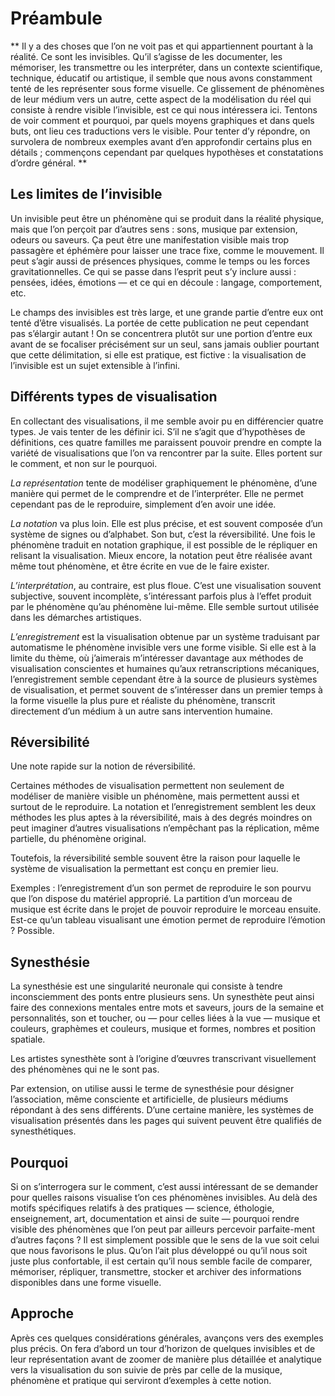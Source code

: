 # Préambule

**
Il y a des choses que l’on ne voit pas et qui appartiennent pourtant à la réalité. Ce sont les invisibles. Qu’il s’agisse de les documenter, les mémoriser, les transmettre ou les interpréter, dans un contexte scientifique, technique, éducatif ou artistique, il semble que nous avons constamment tenté de les représenter sous forme visuelle. Ce glissement de phénomènes de leur médium vers un autre, cette aspect de la modélisation du réel qui consiste à rendre visible l’invisible, est ce qui nous intéressera ici. Tentons de voir comment et pourquoi, par quels moyens graphiques et dans quels buts, ont lieu ces traductions vers le visible. Pour tenter d’y répondre, on survolera de nombreux exemples avant d’en approfondir certains plus en détails ; commençons cependant par quelques hypothèses et constatations d’ordre général.
**

## Les limites de l’invisible

Un invisible peut être un phénomène qui se produit dans la réalité physique, mais que l’on perçoit par d’autres sens : sons, musique par extension, odeurs ou saveurs. Ça peut être une manifestation visible mais trop passagère et éphémère pour laisser une trace fixe, comme le mouvement. Il peut s’agir aussi de présences physiques, comme le temps ou les forces gravitationnelles. Ce qui se passe dans l’esprit peut s’y inclure aussi : pensées, idées, émotions — et ce qui en découle : langage, comportement, etc.

Le champs des invisibles est très large, et une grande partie d’entre eux ont tenté d’être visualisés. La portée de cette publication ne peut cependant pas s’élargir autant ! On se concentrera plutôt sur une portion d’entre eux avant de se focaliser précisément sur un seul, sans jamais oublier pourtant que cette délimitation, si elle est pratique, est fictive : la visualisation de l’invisible est un sujet extensible à l’infini.

## Différents types de visualisation

En collectant des visualisations, il me semble avoir pu en différencier quatre types. Je vais tenter de les définir ici. S’il ne s’agit que d’hypothèses de définitions, ces quatre familles me paraissent pouvoir prendre en compte la variété de visualisations que l’on va rencontrer par la suite. Elles portent sur le comment, et non sur le pourquoi.

*La représentation* tente de modéliser graphiquement le phénomène, d’une manière qui permet de le comprendre et de l’interpréter. Elle ne permet cependant pas de le reproduire, simplement d’en avoir une idée.

*La notation* va plus loin. Elle est plus précise, et est souvent composée d’un système de signes ou d’alphabet. Son but, c’est la réversibilité. Une fois le phénomène traduit en notation graphique, il est possible de le répliquer en relisant la visualisation. Mieux encore, la notation peut être réalisée avant même tout phénomène, et être écrite en vue de le faire exister.

*L’interprétation*, au contraire, est plus floue. C’est une visualisation souvent subjective, souvent incomplète, s’intéressant parfois plus à l’effet produit par le phénomène qu’au phénomène lui-même. Elle semble surtout utilisée dans les démarches artistiques.

*L’enregistrement* est la visualisation obtenue par un système traduisant par automatisme le phénomène invisible vers une forme visible. Si elle est à la limite du thème, où j’aimerais m’intéresser davantage aux méthodes de visualisation conscientes et humaines qu’aux retranscriptions mécaniques, l’enregistrement semble cependant être à la source de plusieurs systèmes de visualisation, et permet souvent de s’intéresser dans un premier temps à la forme visuelle la plus pure et réaliste du phénomène, transcrit directement d’un médium à un autre sans intervention humaine.

## Réversibilité

Une note rapide sur la notion de réversibilité.

Certaines  méthodes  de visualisation permettent non seulement de modéliser de manière visible un phénomène, mais permettent aussi et surtout de le reproduire. La notation et l’enregistrement semblent les deux méthodes les plus aptes à la réversibilité, mais à des degrés moindres on peut imaginer d’autres visualisations n’empêchant pas la réplication, même partielle, du phénomène original.

Toutefois, la réversibilité semble souvent être la raison pour laquelle le système de visualisation la permettant est conçu en premier lieu.

Exemples : l’enregistrement d’un son permet de reproduire le son pourvu que l’on dispose du matériel approprié. La partition d’un morceau de musique est écrite dans le projet de pouvoir reproduire le morceau ensuite. Est-ce qu’un tableau visualisant une émotion permet de reproduire l’émotion ? Possible.

## Synesthésie

La synesthésie est une singularité neuronale qui consiste à tendre inconsciemment des ponts entre plusieurs sens. Un synesthète peut ainsi faire des connexions mentales entre mots et saveurs, jours de la semaine et personnalités, son et toucher, ou — pour celles liées à la vue — musique et couleurs, graphèmes et couleurs, musique et formes, nombres et position spatiale.

Les artistes synesthète sont à l’origine d’œuvres transcrivant visuellement des phénomènes qui ne le sont pas.

Par extension, on utilise aussi le terme de synesthésie pour désigner l’association, même consciente et artificielle, de plusieurs médiums répondant à des sens différents. D’une certaine manière, les systèmes de visualisation présentés dans les pages qui suivent peuvent être qualifiés de synesthétiques.

## Pourquoi

Si on s’interrogera sur le comment, c’est aussi intéressant de se demander pour quelles raisons visualise t’on ces phénomènes invisibles. Au delà des motifs spécifiques relatifs à des pratiques — science, éthologie, enseignement, art, documentation et ainsi de suite — pourquoi rendre visible des phénomènes que l’on peut par ailleurs percevoir parfaite-ment d’autres façons ? Il est simplement possible que le sens de la vue soit celui que nous favorisons le plus. Qu’on l’ait plus développé ou qu’il nous soit juste plus confortable, il est certain qu’il nous semble facile de comparer, mémoriser, répliquer, transmettre, stocker et archiver des informations disponibles dans une forme visuelle.

## Approche

Après ces quelques considérations générales, avançons vers des exemples plus précis. On fera d’abord un tour d’horizon de quelques invisibles et de leur représentation avant de zoomer de manière plus détaillée et analytique vers la visualisation du son suivie de près par celle de la musique, phénomène et pratique qui serviront d’exemples à cette notion.